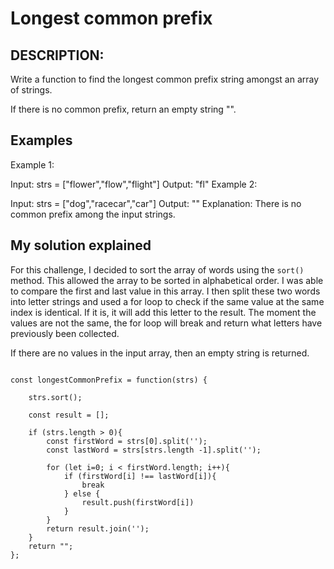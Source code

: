 
# Longest common prefix

## DESCRIPTION:
Write a function to find the longest common prefix string amongst an array of strings.

If there is no common prefix, return an empty string "".

 
## Examples
Example 1:

Input: strs = ["flower","flow","flight"]
Output: "fl"
Example 2:

Input: strs = ["dog","racecar","car"]
Output: ""
Explanation: There is no common prefix among the input strings.


## My solution explained

For this challenge, I decided to sort the array of words using the `sort()` method. This allowed the array to be sorted in alphabetical order. I was able to compare the first and last value in this array. I then split these two words into letter strings and used a for loop to check if the same value at the same index is identical. If it is, it will add this letter to the result. The moment the values are not the same, the for loop will break and return what letters have previously been collected.

If there are no values in the input array, then an empty string is returned.


```

const longestCommonPrefix = function(strs) {
    
    strs.sort();

    const result = [];

    if (strs.length > 0){
        const firstWord = strs[0].split('');
        const lastWord = strs[strs.length -1].split('');

        for (let i=0; i < firstWord.length; i++){
            if (firstWord[i] !== lastWord[i]){
                break
            } else {
                result.push(firstWord[i])
            }
        }
        return result.join('');
    }
    return "";
};

```